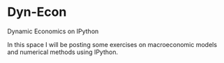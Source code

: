 # Dyn-Econ
Dynamic Economics on IPython

In this space I will be posting some exercises on macroeconomic models and numerical methods using IPython. 

